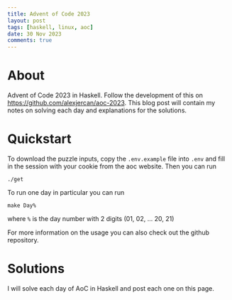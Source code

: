 ```yaml
---
title: Advent of Code 2023
layout: post
tags: [haskell, linux, aoc]
date: 30 Nov 2023
comments: true
---
```


# About

Advent of Code 2023 in Haskell. Follow the development of this on
<https://github.com/alexjercan/aoc-2023>. This blog post will contain my notes
on solving each day and explanations for the solutions.

# Quickstart

To download the puzzle inputs, copy the `.env.example` file into `.env` and
fill in the session with your cookie from the aoc website. Then you can run

```console
./get
```

To run one day in particular you can run

```console
make Day%
```

where `%` is the day number with 2 digits (01, 02, ... 20, 21)

For more information on the usage you can also check out the github repository.

# Solutions

I will solve each day of AoC in Haskell and post each one on this page.
